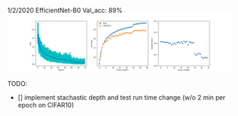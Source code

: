 1/2/2020 EfficientNet-B0 Val_acc: 89%
![alt text](https://github.com/fred2167/Personal-Project/blob/master/EfficientNet/CheckPoints/70epoch.png?raw=true)

TODO:
- [] implement stachastic depth and test run time change (w/o 2 min per epoch on CIFAR10)
